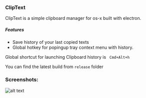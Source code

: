 ### ClipText
ClipText is a simple clipboard manager for os-x built with electron.
##### Features
* Save history of your last copied texts
* Global hotkey for popingup tray context menu with history.

Global shortcut for launching Clipboard history is ``` Cmd+Alt+h```

You can find the latest build from ```release``` folder

### Screenshots:
![alt text][tray]

[tray]: https://image.ibb.co/ey2Qk5/Screen_Shot_2017_06_24_at_7_02_41_PM.png "Tray menu"
